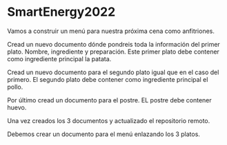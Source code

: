 # SmartEnergy2022

Vamos a construir un menú para nuestra próxima cena como anfitriones.

Cread un nuevo documento dónde pondreis toda la información del primer plato.
Nombre, ingrediente y preparación.
Este primer plato debe contener como ingrediente principal la patata.

Cread un nuevo documento para el segundo plato igual que en el caso del primero.
El segundo plato debe contener como ingrediente principal el pollo.

Por último cread un documento para el postre.
EL postre debe contener huevo.

Una vez creados los 3 documentos y actualizado el repositorio remoto.

Debemos crear un documento para el menú enlazando los 3 platos.
